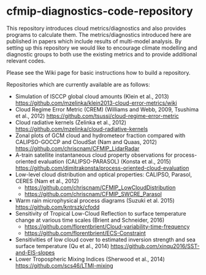 # cfmip-diagnostics-code-repository
This repository introduces cloud metrics/diagnostics and also provides programs to calculate them.
The metrics/diagnostics introduced here are published in papers which include results of multi-model analysis. By setting up 
this repository we would like to encourage climate modelling and diagnostic groups to both use the existing metrics and to provide additional relevant codes.

Please see the Wiki page for basic instructions how to build a repository.

Repositories which are currently available are as follows:
   * Simulation of ISCCP global cloud amounts (Klein et al., 2013) https://github.com/mzelinka/klein2013-cloud-error-metrics/wiki
   * Cloud Regime Error Metric (CREM) (Williams and Webb, 2009, Tsushima et al., 2012) https://github.com/tsussi/cloud-regime-error-metric
   * Cloud radiative kernels (Zelinka et al., 2012) https://github.com/mzelinka/cloud-radiative-kernels
   *  Zonal plots of GCM cloud and hydrometeor fraction compared with CALIPSO-GOCCP and CloudSat (Nam and Quaas, 2012) https://github.com/chriscnam/CFMIP_LidarRadar
   * A-train satellite instantaneous cloud property observations for process-oriented evaluation (CALIPSO-PARASOL) (Konsta et al., 2015) https://github.com/dimitrakonsta/process-oriented-cloud-evaluation
   * Low-level cloud distribution and optical properties: CALIPSO, Parasol, CERES (Nam et al., 2012)
      * https://github.com/chriscnam/CFMIP_LowCloudDistribution
      * https://github.com/chriscnam/CFMIP_SWCRE_Parasol
   * Warm rain microphysical process diagrams (Suzuki et al. 2015) https://github.com/kntrszk/cfodd
   * Sensitivity of Tropical Low-Cloud Reflection to surface temperature change at various time scales (Brient and Schneider, 2016)
      * https://github.com/florentbrient/Cloud-variability-time-frequency
      * https://github.com/florentbrient/ECS-Constraint
   * Sensitivities of low cloud cover to estimated inversion strength and sea surface temperature (Qu et al., 2014) https://github.com/xinqu2016/SST-and-EIS-slopes
   * Lower Tropospheric Mixing Indices (Sherwood et al., 2014) https://github.com/scs46/LTMI-mixing








 
